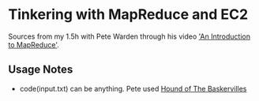 # Tinkering with MapReduce and EC2

Sources from my 1.5h with Pete Warden through his video ['An Introduction to MapReduce'](http://bit.ly/orNmBO).

## Usage Notes
* code(input.txt) can be anything. Pete used [Hound of The Baskervilles](http://www.gutenberg.org/ebooks/2852)
